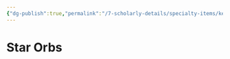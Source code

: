 ```yaml
---
{"dg-publish":true,"permalink":"/7-scholarly-details/specialty-items/key-items/star-orb/","noteIcon":""}
---
```


# Star Orbs
